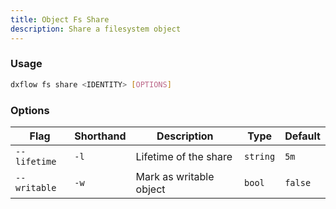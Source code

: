 ```yaml
---
title: Object Fs Share 
description: Share a filesystem object
---
```


### Usage

```bash [Terminal]
dxflow fs share <IDENTITY> [OPTIONS]
```

### Options

| Flag | Shorthand | Description | Type | Default |
|------|-----------|-------------|------|---------|
| `--lifetime` | `-l` | Lifetime of the share | `string` | `5m` |
| `--writable` | `-w` | Mark as writable object | `bool` | `false` |

